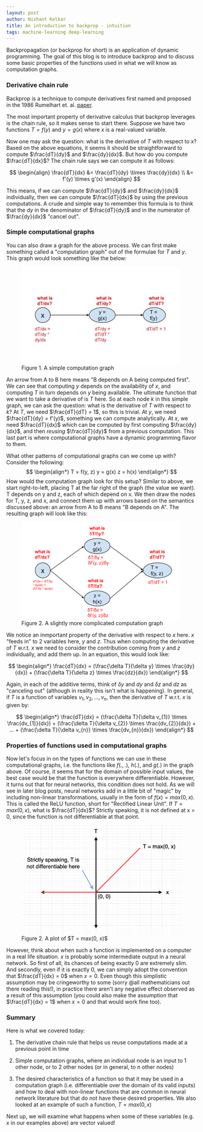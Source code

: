 ```yaml
---
layout: post
author: Nishant Kelkar
title: An introduction to backprop - intuition
tags: machine-learning deep-learning
---
```


Backpropagation (or backprop for short) is an application of dynamic programming. The goal of this blog is to introduce backprop and to discuss some basic properties of the functions used in what we will know as computation graphs.

### Derivative chain rule

Backprop is a technique to compute derivatives first named and proposed in the 1986 Rumelhart et. al. [paper](https://www.iro.umontreal.ca/~vincentp/ift3395/lectures/backprop_old.pdf).

The most important property of derivative calculus that backprop leverages is the chain rule, so it makes sense to start there. Suppose we have two functions $T = f(y)$ and $y = g(x)$ where $x$ is a real-valued variable.

Now one may ask the question: what is the derivative of $T$ with respect to $x$?
Based on the above equations, it seems it should be straightforward to compute $\frac{dT}{dy}$ and $\frac{dy}{dx}$.
But how do you compute $\frac{dT}{dx}$?
The chain rule says we can compute it as follows:

$$
\begin{align}
    \frac{dT}{dx} &= \frac{dT}{dy} \times \frac{dy}{dx} \\
    &= f'(y) \times g'(x)
\end{align}
$$

This means, if we can compute $\frac{dT}{dy}$ and $\frac{dy}{dx}$ individually, then we can compute $\frac{dT}{dx}$ by using the previous computations.
A crude and simple way to remember this formula is to think that the $dy$ in the denominator of $\frac{dT}{dy}$ and in the numerator of $\frac{dy}{dx}$ "cancel out".

### Simple computational graphs

You can also draw a graph for the above process.
We can first make something called a "computation graph" out of the formulae for $T$ and $y$.
This graph would look something like the below:

<figure class="blog-fig">
  <img src="/assets/images/backprop-intro-1.jpeg">
  <figcaption>Figure 1. A simple computation graph</figcaption>
</figure>

An arrow from A to B here means "B depends on A being computed first".
We can see that computing $y$ depends on the availability of $x$, and computing $T$ in turn depends on $y$ being available.
The ultimate function that we want to take a derivative of is $T$ here.
So at each node $k$ in this simple graph, we can ask the question: what is the derivative of $T$ with respect to $k$?
At $T$, we need $\frac{dT}{dT} = 1$, so this is trivial.
At $y$, we need $\frac{dT}{dy} = f'(y)$, something we can compute analytically.
At $x$, we need $\frac{dT}{dx}$ which can be computed by first computing $\frac{dy}{dx}$, and then _reusing_ $\frac{dT}{dy}$ from a previous computation.
This last part is where computational graphs have a dynamic programming flavor to them.

What other patterns of computational graphs can we come up with?
Consider the following:
$$
\begin{align*}
    T = f(y, z)
    y = g(x)
    z = h(x)
\end{align*}
$$
How would the computation graph look for this setup?
Similar to above, we start right-to-left, placing T at the far right of the graph (the value we want).
T depends on y and z, each of which depend on x.
We then draw the nodes for T, y, z, and x, and connect them up with arrows based on the semantics discussed above: an arrow from A to B means "B depends on A".
The resulting graph will look like this:

<figure class="blog-fig">
  <img src="/assets/images/backprop-intro-2.png">
  <figcaption>Figure 2. A slightly more complicated computation graph</figcaption>
</figure>

We notice an inmportant property of the derivative with respect to $x$ here.
$x$ "feeds in" to 2 variables here, $y$ and $z$.
Thus when computing the derivative of $T$ w.r.t. $x$ we need to consider the contribution coming from $y$ and $z$ individually, and add them up.
In an equation, this would look like:

$$
\begin{align*}
    \frac{dT}{dx} = (\frac{\delta T}{\delta y} \times \frac{dy}{dx}) + (\frac{\delta T}{\delta z} \times \frac{dz}{dx})
\end{align*}
$$

Again, in each of the additive terms, think of $\delta y$ and $dy$ and $\delta z$ and $dz$ as "canceling out" (although in reality this isn't what is happening).
In general, if $T$ is a function of variables $v_{1},v_{2},...,v_{n}$, then the derivative of $T$ w.r.t. $x$ is given by:

$$
\begin{align*}
    \frac{dT}{dx} = (\frac{\delta T}{\delta v_{1}} \times \frac{dv_{1}}{dx}) + (\frac{\delta T}{\delta v_{2}} \times \frac{dv_{2}}{dx}) + ... + (\frac{\delta T}{\delta v_{n}} \times \frac{dv_{n}}{dx})
\end{align*}
$$

### Properties of functions used in computational graphs

Now let's focus in on the types of functions we can use in these computational graphs, i.e. the functions like $f(., .)$, $h(.)$, and $g(.)$ in the graph above.
Of course, it seems that for the domain of possible input values, the best case would be that the function is everywhere differentiable.
However, it turns out that for neural networks, this condition does not hold.
As we will see in later blog posts, neural networks add in a little bit of "magic" by including non-linear transformations, usually in the form of $f(x) = max(0, x)$.
This is called the ReLU function, short for "Rectified Linear Unit".
If $T = max(0, x)$, what is $\frac{dT}{dx}$?
Strictly speaking, it is not defined at x = 0, since the function is not differentiable at that point.

<figure class="blog-fig">
  <img src="/assets/images/relu.png">
  <figcaption>Figure 2. A plot of $T = max(0, x)$</figcaption>
</figure>

However, think about when such a function is implemented on a computer in a real life situation.
$x$ is probably some intermediate output in a neural network.
So first of all, its chances of being exactly 0 are extremely slim.
And secondly, even if it is exactly 0, we can simply adopt the convention that $\frac{dT}{dx} = 0$ when $x = 0$.
Even though this simplistic assumption may be cringeworthy to some (sorry @all mathematicians out there reading this!), in practice there aren't any negative effect observed as a result of this assumption (you could also make the assumption that $\frac{dT}{dx} = 1$ when $x = 0$ and that would work fine too).

### Summary

Here is what we covered today:

1. The derivative chain rule that helps us reuse computations made at a previous point in time

2. Simple computation graphs, where an individual node is an input to 1 other node, or to 2 other nodes (or in general, to $n$ other nodes)

3. The desired characteristics of a function so that it may be used in a computation graph (i.e. differentiable over the domain of its valid inputs) and how to deal with non-linear functions that are common in neural network literature but that do not have these desired properties. We also looked at an example of such a function, $T = max(0, x)$

Next up, we will examine what happens when some of these variables (e.g. $x$ in our examples above) are vector valued!
